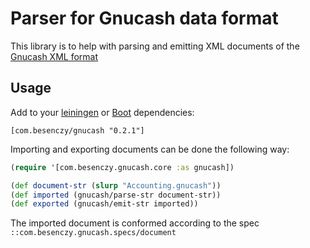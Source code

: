 # Parser for Gnucash data format

This library is to help with parsing and emitting XML documents of the [Gnucash XML format](https://wiki.gnucash.org/wiki/GnuCash_XML_format)

## Usage

Add to your [leiningen](https://leiningen.org/) or [Boot](https://boot-clj.com/) dependencies:

```
[com.besenczy/gnucash "0.2.1"]
```

Importing and exporting documents can be done the following way:

```clojure
(require '[com.besenczy.gnucash.core :as gnucash])

(def document-str (slurp "Accounting.gnucash"))
(def imported (gnucash/parse-str document-str))
(def exported (gnucash/emit-str imported))

```

The imported document is conformed according to the spec `::com.besenczy.gnucash.specs/document`


